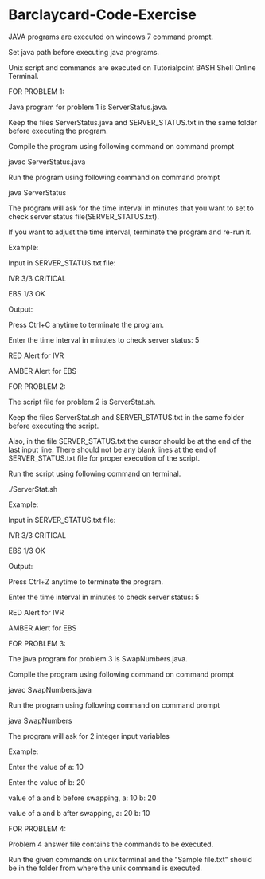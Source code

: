 # Barclaycard-Code-Exercise
JAVA programs are executed on windows 7 command prompt.

Set java path before executing java programs.


Unix script and commands are executed on Tutorialpoint BASH Shell Online Terminal.


FOR PROBLEM 1:

Java program for problem 1 is ServerStatus.java. 

Keep the files ServerStatus.java and SERVER_STATUS.txt in the same folder before executing the program.

Compile the program using following command on command prompt

javac ServerStatus.java

Run the program using following command on command prompt

java ServerStatus

The program will ask for the time interval in minutes that you want to set to check server status file(SERVER_STATUS.txt).

If you want to adjust the time interval, terminate the program and re-run it.


Example:

Input in SERVER_STATUS.txt file:

IVR 3/3 CRITICAL

EBS 1/3 OK


Output:

Press Ctrl+C anytime to terminate the program.

Enter the time interval in minutes to check server status: 5

RED Alert for IVR

AMBER Alert for EBS



FOR PROBLEM 2:

The script file for problem 2 is ServerStat.sh.

Keep the files ServerStat.sh and SERVER_STATUS.txt in the same folder before executing the script.

Also, in the file SERVER_STATUS.txt the cursor should be at the end of the last input line. There should not be any blank lines at the end of SERVER_STATUS.txt file for proper execution of the script.

Run the script using following command on terminal.

./ServerStat.sh


Example:

Input in SERVER_STATUS.txt file:

IVR 3/3 CRITICAL

EBS 1/3 OK


Output:

Press Ctrl+Z anytime to terminate the program.

Enter the time interval in minutes to check server status: 5

RED Alert for IVR

AMBER Alert for EBS



FOR PROBLEM 3:

The java program for problem 3 is SwapNumbers.java.

Compile the program using following command on command prompt

javac SwapNumbers.java

Run the program using following command on command prompt

java SwapNumbers

The program will ask for 2 integer input variables


Example:

Enter the value of a: 10

Enter the value of b: 20

value of a and b before swapping, a: 10 b: 20

value of a and b after swapping, a: 20 b: 10



FOR PROBLEM 4:

Problem 4 answer file contains the commands to be executed.

Run the given commands on unix terminal and the "Sample file.txt" should be in the folder from where the unix command is executed.
